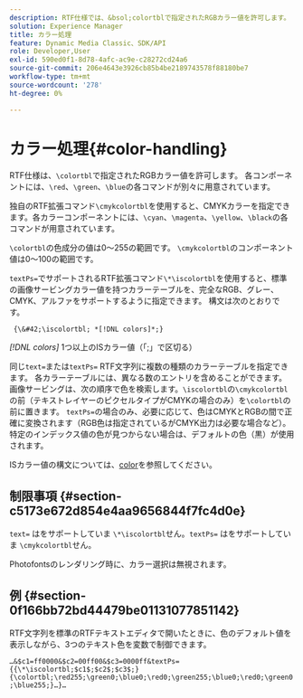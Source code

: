 ```yaml
---
description: RTF仕様では、&bsol;colortblで指定されたRGBカラー値を許可します。 各コンポーネントは、 &bsol;red, &bsol;green, &bsol;blueの各コマンドで個別に提供されます。
solution: Experience Manager
title: カラー処理
feature: Dynamic Media Classic、SDK/API
role: Developer,User
exl-id: 590ed0f1-8d78-4afc-ac9e-c28272cd24a6
source-git-commit: 206e4643e3926cb85b4be2189743578f88180be7
workflow-type: tm+mt
source-wordcount: '278'
ht-degree: 0%

---
```


# カラー処理{#color-handling}

RTF仕様は、`\colortbl`で指定されたRGBカラー値を許可します。 各コンポーネントには、`\red`、`\green`、`\blue`の各コマンドが別々に用意されています。

独自のRTF拡張コマンド`\cmykcolortbl`を使用すると、CMYKカラーを指定できます。各カラーコンポーネントには、`\cyan`、`\magenta`、`\yellow`、`\black`の各コマンドが用意されています。

`\colortbl`の色成分の値は0～255の範囲です。 `\cmykcolortbl`のコンポーネント値は0～100の範囲です。

`textPs=`でサポートされるRTF拡張コマンド`\*\iscolortbl`を使用すると、標準の画像サービングカラー値を持つカラーテーブルを、完全なRGB、グレー、CMYK、アルファをサポートするように指定できます。 構文は次のとおりです。

` {\&#42;\iscolortbl; *[!DNL colors]*;}`

*[!DNL colors]* 1つ以上のISカラー値（「;」で区切る）

同じ`text=`または`textPs=` RTF文字列に複数の種類のカラーテーブルを指定できます。 各カラーテーブルには、異なる数のエントリを含めることができます。 画像サービングは、次の順序で色を検索します。`\iscolortbl`の`\cmykcolortbl`の前（テキストレイヤーのピクセルタイプがCMYKの場合のみ）を`\colortbl`の前に置きます。 `textPs=`の場合のみ、必要に応じて、色はCMYKとRGBの間で正確に変換されます（RGB色は指定されているがCMYK出力は必要な場合など）。 特定のインデックス値の色が見つからない場合は、デフォルトの色（黒）が使用されます。

ISカラー値の構文については、[color](/help/aem-is-ir-api/is-api/http-ref/image-serving-api-ref/c-http-protocol-reference/c-data-types/r-is-http-color.md)を参照してください。

## 制限事項 {#section-c5173e672d854e4aa9656844f7fc4d0e}

`text=` はをサポートしていま `\*\iscolortbl`せん。`textPs=` はをサポートしていま `\cmykcolortbl`せん。

Photofontsのレンダリング時に、カラー選択は無視されます。

## 例 {#section-0f166bb72bd44479be01131077851142}

RTF文字列を標準のRTFテキストエディタで開いたときに、色のデフォルト値を表示しながら、3つのテキスト色を変数で制御できます。

`…&$c1=ff0000&$c2=00ff00&$c3=0000ff&textPs={{\*\iscolortbl;$c1$;$c2$;$c3$;}{\colortbl;\red255;\green0;\blue0;\red0;\green255;\blue0;\red0;\green0;\blue255;}…}…`
